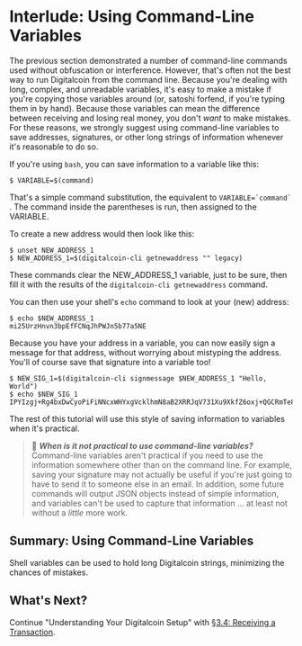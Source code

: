 # Interlude: Using Command-Line Variables

The previous section demonstrated a number of command-line commands used without obfuscation or interference. However, that's often not the best way to run Digitalcoin from the command line. Because you're dealing with long, complex, and unreadable variables, it's easy to make a mistake if you're copying those variables around (or, satoshi forfend, if you're typing them in by hand). Because those variables can mean the difference between receiving and losing real money, you don't _want_ to make mistakes. For these reasons, we strongly suggest using command-line variables to save addresses, signatures, or other long strings of information whenever it's reasonable to do so.

If you're using `bash`, you can save information to a variable like this:
```
$ VARIABLE=$(command)
```
That's a simple command substitution, the equivalent to ``VARIABLE=`command` ``. The command inside the parentheses is run, then assigned to the VARIABLE.

To create a new address would then look like this:
```
$ unset NEW_ADDRESS_1
$ NEW_ADDRESS_1=$(digitalcoin-cli getnewaddress "" legacy)
```
These commands clear the NEW_ADDRESS_1 variable, just to be sure, then fill it with the results of the `digitalcoin-cli getnewaddress` command.

You can then use your shell's `echo` command to look at your (new) address:
```
$ echo $NEW_ADDRESS_1
mi25UrzHnvn3bpEfFCNqJhPWJn5b77a5NE
```
Because you have your address in a variable, you can now easily sign a message for that address, without worrying about mistyping the address. You'll of course save that signature into a variable too!
```
$ NEW_SIG_1=$(digitalcoin-cli signmessage $NEW_ADDRESS_1 "Hello, World")
$ echo $NEW_SIG_1
IPYIzgj+Rg4bxDwCyoPiFiNNcxWHYxgVcklhmN8aB2XRRJqV731Xu9XkfZ6oxj+QGCRmTe80X81EpXtmGUpXOM4=
```
The rest of this tutorial will use this style of saving information to variables when it's practical.

> :book: ***When is it not practical to use command-line variables?*** Command-line variables aren't practical if you need to use the information somewhere other than on the command line. For example, saving your signature may not actually be useful if you're just going to have to send it to someone else in an email. In addition, some future commands will output JSON objects instead of simple information, and variables can't be used to capture that information ... at least not without a _little_ more work.

## Summary: Using Command-Line Variables

Shell variables can be used to hold long Digitalcoin strings, minimizing the chances of mistakes.

## What's Next?

Continue "Understanding Your Digitalcoin Setup" with [§3.4: Receiving a Transaction](03_4_Receiving_a_Transaction.md).
